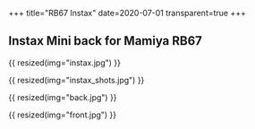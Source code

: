 +++
title="RB67 Instax"
date=2020-07-01
transparent=true
+++

## Instax Mini back for Mamiya RB67

{{ resized(img="instax.jpg") }} 

{{ resized(img="instax_shots.jpg") }} 

{{ resized(img="back.jpg") }} 

{{ resized(img="front.jpg") }}


